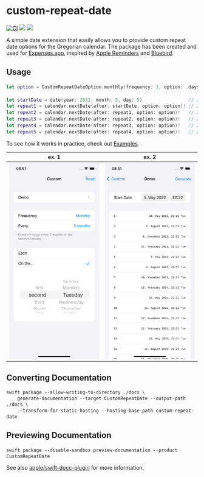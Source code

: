 # custom-repeat-date

[![CI](https://github.com/pixyzehn/custom-repeat-date/actions/workflows/ci.yml/badge.svg)](https://github.com/pixyzehn/custom-repeat-date/actions/workflows/ci.yml)
[![](https://img.shields.io/endpoint?url=https%3A%2F%2Fswiftpackageindex.com%2Fapi%2Fpackages%2Fpixyzehn%2Fcustom-repeat-date%2Fbadge%3Ftype%3Dswift-versions)](https://swiftpackageindex.com/pixyzehn/custom-repeat-date)
[![](https://img.shields.io/endpoint?url=https%3A%2F%2Fswiftpackageindex.com%2Fapi%2Fpackages%2Fpixyzehn%2Fcustom-repeat-date%2Fbadge%3Ftype%3Dplatforms)](https://swiftpackageindex.com/pixyzehn/custom-repeat-date)

A simple date extension that easily allows you to provide custom repeat date options for the Gregorian calendar. The package has been created and used for [Expenses.app](https://getexpenses.app), inspired by [Apple Reminders](https://apps.apple.com/us/app/reminders/id1108187841) and [Bluebird](https://bluebird.app).

## Usage

```swift
let option = CustomRepeatDateOption.monthly(frequency: 3, option: .daysOfWeek(weekdayOrdinal: .second, weekday: .tuesday))

let startDate = date(year: 2022, month: 5, day: 5)                 // 2022-05-05 22:22:22 +0000
let repeat1 = calendar.nextDate(after: startDate, option: option)! // 2022-05-10 22:22:22 +0000
let repeat2 = calendar.nextDate(after: repeat1, option: option)!   // 2022-08-09 22:22:22 +0000
let repeat3 = calendar.nextDate(after: repeat2, option: option)!   // 2022-11-08 22:22:22 +0000
let repeat4 = calendar.nextDate(after: repeat3, option: option)!   // 2023-02-14 22:22:22 +0000
let repeat5 = calendar.nextDate(after: repeat4, option: option)!   // 2023-05-09 22:22:22 +0000
```

To see how it works in practice, check out [Examples](./Examples).

ex. 1 | ex. 2
---- | ----
<img src="./Examples/image-1.png" width="320"/> | <img src="./Examples/image-2.png" width="320"/>

## Converting Documentation

```shell
swift package --allow-writing-to-directory ./docs \
    generate-documentation --target CustomRepeatDate --output-path ./docs \
    --transform-for-static-hosting --hosting-base-path custom-repeat-date
```

## Previewing Documentation

```shell
swift package --disable-sandbox preview-documentation --product CustomRepeatDate
```

See also [apple/swift-docc-plugin](https://github.com/apple/swift-docc-plugin) for more information.

